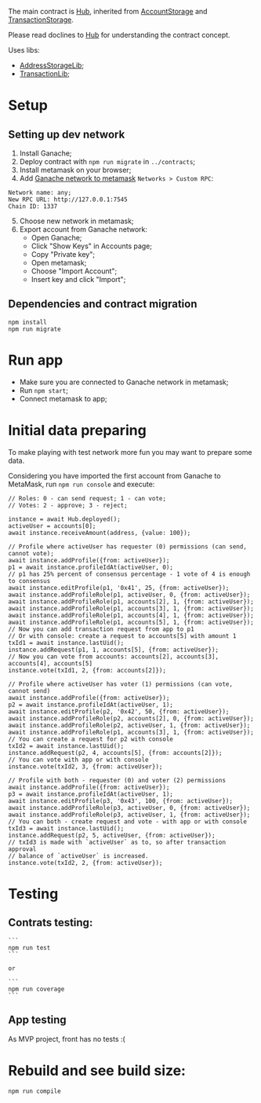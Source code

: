 The main contract is [Hub](./contracts/Hub.sol), inherited from
[AccountStorage](./contracts/AccountStorage.sol) and
[TransactionStorage](./contracts/AccountStorage.sol).

Please read doclines to [Hub](./contracts/Hub.sol) for understanding the
contract concept.

Uses libs:
- [AddressStorageLib](./contracts/AddressStorageLib.sol);
- [TransactionLib](./contracts/TransactionLib.sol);

# Setup

## Setting up dev network

1. Install Ganache;
2. Deploy contract with `npm run migrate` in `../contracts`;
3. Install metamask on your browser;
4. Add [Ganache network to metamask](https://www.trufflesuite.com/docs/truffle/getting-started/truffle-with-metamask) `Networks > Custom RPC`:
```
Network name: any;
New RPC URL: http://127.0.0.1:7545
Chain ID: 1337
```
5. Choose new network in metamask;
6. Export account from Ganache network:
    - Open Ganache;
    - Click "Show Keys" in Accounts page;
    - Copy "Private key";
    - Open metamask;
    - Choose "Import Account";
    - Insert key and click "Import";

## Dependencies and contract migration
```
npm install
npm run migrate
```

# Run app
- Make sure you are connected to Ganache network in metamask;
- Run `npm start`;
- Connect metamask to app;

# Initial data preparing
To make playing with test network more fun you may want to prepare some data.

Considering you have imported the first account from Ganache to MetaMask, run
`npm run console` and execute:

```
// Roles: 0 - can send request; 1 - can vote;
// Votes: 2 - approve; 3 - reject;

instance = await Hub.deployed();
activeUser = accounts[0];
await instance.receiveAmount(address, {value: 100});

// Profile where activeUser has requester (0) permissions (can send, cannot vote);
await instance.addProfile({from: activeUser});
p1 = await instance.profileIdAt(activeUser, 0);
// p1 has 25% percent of consensus percentage - 1 vote of 4 is enough to consensus
await instance.editProfile(p1, '0x41', 25, {from: activeUser});
await instance.addProfileRole(p1, activeUser, 0, {from: activeUser});
await instance.addProfileRole(p1, accounts[2], 1, {from: activeUser});
await instance.addProfileRole(p1, accounts[3], 1, {from: activeUser});
await instance.addProfileRole(p1, accounts[4], 1, {from: activeUser});
await instance.addProfileRole(p1, accounts[5], 1, {from: activeUser});
// Now you can add transaction request from app to p1
// Or with console: create a request to accounts[5] with amount 1
txId1 = await instance.lastUid();
instance.addRequest(p1, 1, accounts[5], {from: activeUser});
// Now you can vote from accounts: accounts[2], accounts[3], accounts[4], accounts[5]
instance.vote(txId1, 2, {from: accounts[2]});

// Profile where activeUser has voter (1) permissions (can vote, cannot send)
await instance.addProfile({from: activeUser});
p2 = await instance.profileIdAt(activeUser, 1);
await instance.editProfile(p2, '0x42', 50, {from: activeUser});
await instance.addProfileRole(p2, accounts[2], 0, {from: activeUser});
await instance.addProfileRole(p2, activeUser, 1, {from: activeUser});
await instance.addProfileRole(p1, accounts[3], 1, {from: activeUser});
// You can create a request for p2 with console
txId2 = await instance.lastUid();
instance.addRequest(p2, 4, accounts[5], {from: accounts[2]});
// You can vote with app or with console
instance.vote(txId2, 3, {from: activeUser});

// Profile with both - requester (0) and voter (2) permissions
await instance.addProfile({from: activeUser});
p3 = await instance.profileIdAt(activeUser, 1);
await instance.editProfile(p3, '0x43', 100, {from: activeUser});
await instance.addProfileRole(p3, activeUser, 0, {from: activeUser});
await instance.addProfileRole(p3, activeUser, 1, {from: activeUser});
// You can both - create request and vote - with app or with console
txId3 = await instance.lastUid();
instance.addRequest(p2, 5, activeUser, {from: activeUser});
// txId3 is made with `activeUser` as to, so after transaction approval
// balance of `activeUser` is increased.
instance.vote(txId2, 2, {from: activeUser});
```

# Testing

## Contrats testing:
    ```
    npm run test
    ```

    or

    ```
    npm run coverage
    ```
## App testing

As MVP project, front has no tests :(

# Rebuild and see build size:
```
npm run compile
```
